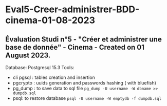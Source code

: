 # Eval5-Creer-administrer-BDD-cinema-01-08-2023

## Évaluation Studi n°5 - "Créer et administrer une base de donnée" - Cinema - Created on 01 August 2023.

Database: Postgresql 15.3
Tools: 
- cli pgsql : tables creation and insertion
- pgcrypto : uuids generation and passwords hashing ( with bluefish)
- pg_dump : to save data to sql file `pg_dump -U username -W dbname >> dumpdb.sql`
- psql: to restore database `psql -U username -W emptydb -f dumpdb.sql`
  
